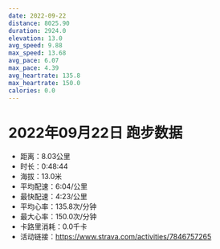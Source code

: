 ```yaml
---
date: 2022-09-22
distance: 8025.90
duration: 2924.0
elevation: 13.0
avg_speed: 9.88
max_speed: 13.68
avg_pace: 6.07
max_pace: 4.39
avg_heartrate: 135.8
max_heartrate: 150.0
calories: 0.0
---
```


# 2022年09月22日 跑步数据

- 距离：8.03公里
- 时长：0:48:44
- 海拔：13.0米
- 平均配速：6:04/公里
- 最快配速：4:23/公里
- 平均心率：135.8次/分钟
- 最大心率：150.0次/分钟
- 卡路里消耗：0.0千卡
- 活动链接：https://www.strava.com/activities/7846757265
